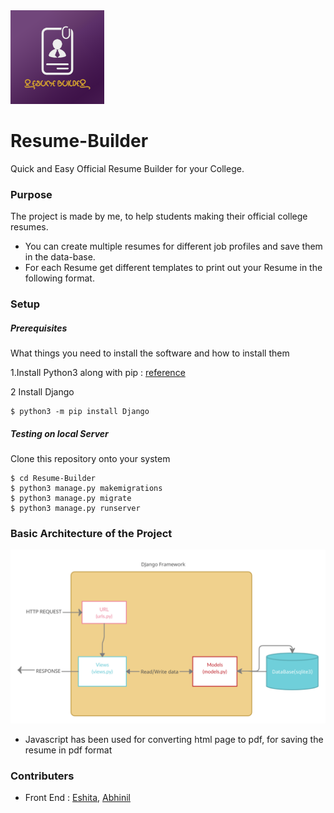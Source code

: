 
<img src="https://github.com/DbDibyendu/Resume-Builder/blob/main/main/static/images/Resume-Builder.png?raw=true" width="150">

# Resume-Builder

Quick and Easy Official Resume Builder for your College. 


 
### Purpose
The project is made by me, to help students making their official college resumes.
  - You can create multiple resumes for different job profiles and save them in the data-base.
  - For each Resume get different templates to print out your Resume in the following format.

### Setup

#####  Prerequisites
What things you need to install the software and how to install them          
            
1.Install Python3 along with pip : [reference](https://www.digitalocean.com/community/tutorials/how-to-install-python-3-and-set-up-a-programming-environment-on-an-ubuntu-20-04-server)   
          
2 Install Django
```
$ python3 -m pip install Django
```
##### Testing on local Server
Clone this repository onto your system
```
$ cd Resume-Builder
$ python3 manage.py makemigrations
$ python3 manage.py migrate
$ python3 manage.py runserver
```
### Basic Architecture of the Project

![image](https://github.com/DbDibyendu/Resume-Builder/blob/main/main/static/images/Architecture.png?raw=true)

- Javascript has been used for converting html page to pdf, for saving the resume in pdf format

### Contributers           
- Front End :  [Eshita](https://github.com/eshitachandwani), [Abhinil](https://github.com/abhinil07)

